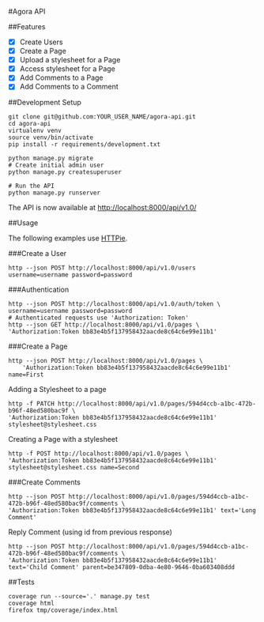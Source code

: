 #Agora API

##Features

- [x] Create Users
- [x] Create a Page
- [x] Upload a stylesheet for a Page
- [x] Access stylesheet for a Page
- [x] Add Comments to a Page
- [x] Add Comments to a Comment

##Development Setup

```shell
git clone git@github.com:YOUR_USER_NAME/agora-api.git
cd agora-api
virtualenv venv
source venv/bin/activate
pip install -r requirements/development.txt
```

```shell
python manage.py migrate
# Create initial admin user
python manage.py createsuperuser
```

```shell
# Run the API
python manage.py runserver
```

The API is now available at [http://localhost:8000/api/v1.0/](http://localhost:8000/api/v1.0/)

##Usage

The following examples use [HTTPie](https://github.com/jakubroztocil/httpie).

###Create a User

```shell
http --json POST http://localhost:8000/api/v1.0/users username=username password=password
```

###Authentication

```shell
http --json POST http://localhost:8000/api/v1.0/auth/token \
username=username password=password
# Authenticated requests use 'Authorization: Token'
http --json GET http://localhost:8000/api/v1.0/pages \
'Authorization:Token bb83e4b5f137958432aacde8c64c6e99e11b1'
```

###Create a Page

```shell
http --json POST http://localhost:8000/api/v1.0/pages \
    'Authorization:Token bb83e4b5f137958432aacde8c64c6e99e11b1' name=First
```

Adding a Stylesheet to a page
```shell
http -f PATCH http://localhost:8000/api/v1.0/pages/594d4ccb-a1bc-472b-b96f-48ed580bac9f \
'Authorization:Token bb83e4b5f137958432aacde8c64c6e99e11b1' stylesheet@stylesheet.css
```

Creating a Page with a stylesheet
```shell
http -f POST http://localhost:8000/api/v1.0/pages \
'Authorization:Token bb83e4b5f137958432aacde8c64c6e99e11b1' stylesheet@stylesheet.css name=Second
```

###Create Comments

```shell
http --json POST http://localhost:8000/api/v1.0/pages/594d4ccb-a1bc-472b-b96f-48ed580bac9f/comments \
'Authorization:Token bb83e4b5f137958432aacde8c64c6e99e11b1' text='Long Comment'
```

Reply Comment (using id from previous response)

```shell
http --json POST http://localhost:8000/api/v1.0/pages/594d4ccb-a1bc-472b-b96f-48ed580bac9f/comments \
'Authorization:Token bb83e4b5f137958432aacde8c64c6e99e11b1' text='Child Comment' parent=be347809-0dba-4e80-9646-0ba603408ddd
```

##Tests

```shell
coverage run --source='.' manage.py test
coverage html
firefox tmp/coverage/index.html
```
